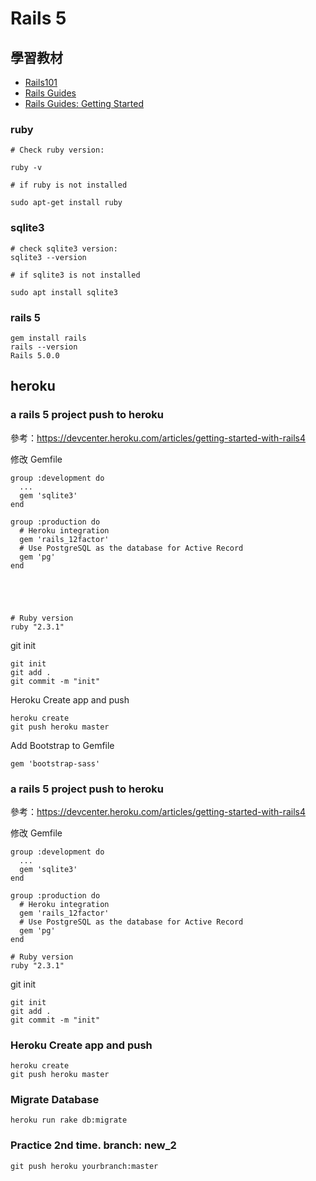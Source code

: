 # Rails 5

## 學習教材

- [Rails101](http://courses.growthschool.com/courses/rails-101)
- [Rails Guides](http://guides.rubyonrails.org/)
- [Rails Guides: Getting Started](http://guides.rubyonrails.org/getting_started.html)

### ruby

```
# Check ruby version:

ruby -v

# if ruby is not installed

sudo apt-get install ruby
```


### sqlite3

```
# check sqlite3 version:
sqlite3 --version

# if sqlite3 is not installed

sudo apt install sqlite3
```


### rails 5

```
gem install rails
rails --version
Rails 5.0.0
```


## heroku

### a rails 5 project push to heroku

參考：https://devcenter.heroku.com/articles/getting-started-with-rails4

修改 Gemfile

```
group :development do
  ...
  gem 'sqlite3'
end

group :production do
  # Heroku integration
  gem 'rails_12factor'
  # Use PostgreSQL as the database for Active Record
  gem 'pg'
end





# Ruby version
ruby "2.3.1"

```

git init

```
git init
git add .
git commit -m "init"
```

Heroku Create app and push

```
heroku create
git push heroku master
```


Add Bootstrap to Gemfile

```
gem 'bootstrap-sass'
```


### a rails 5 project push to heroku

參考：https://devcenter.heroku.com/articles/getting-started-with-rails4

修改 Gemfile

```
group :development do
  ...
  gem 'sqlite3'
end

group :production do
  # Heroku integration
  gem 'rails_12factor'
  # Use PostgreSQL as the database for Active Record
  gem 'pg'
end

# Ruby version
ruby "2.3.1"

```

git init

```
git init
git add .
git commit -m "init"
```

### Heroku Create app and push

```
heroku create
git push heroku master
```

### Migrate Database

```
heroku run rake db:migrate
```


### Practice 2nd time. branch: new_2

```
git push heroku yourbranch:master
```

